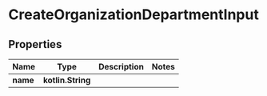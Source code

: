 
# CreateOrganizationDepartmentInput

## Properties
Name | Type | Description | Notes
------------ | ------------- | ------------- | -------------
**name** | **kotlin.String** |  | 



